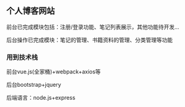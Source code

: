 <h2>个人博客网站</h2>
<p>前台已完成模块包括：注册/登录功能、笔记列表展示，其他功能待开发...</p>
<p>后台操作已完成模块：笔记的管理、书籍资料的管理、分类管理等功能</p>
<h3>用到技术栈</h3>
<p>前台vue.js(全家桶)+webpack+axios等</p>
<p>后台bootstrap+jquery</p>
<p>后端语言：node.js+express</p>
